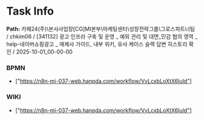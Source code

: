 # Task Info

**Path:** 카페24(주)\본사사업장\[CG]MI본부\마케팅센터\성장전략그룹\그로스파트너팀 / chkim06 / [341132] 광고 인프라 구축 및 운영 _ 예외 관리 및 대면_민감 협의 영역 _ help-네이버쇼핑광고 _ 매체사 가이드, 내부 위키, 유사 케이스 슬랙 답변 히스토리 확인 / 2025-10-01_00-00-00

### BPMN
- ["https://n8n-mi-037-web.hanpda.com/workflow/VvLcxbLoXtX6Iuld"]

### WIKI
- ["https://n8n-mi-037-web.hanpda.com/workflow/VvLcxbLoXtX6Iuld"]

